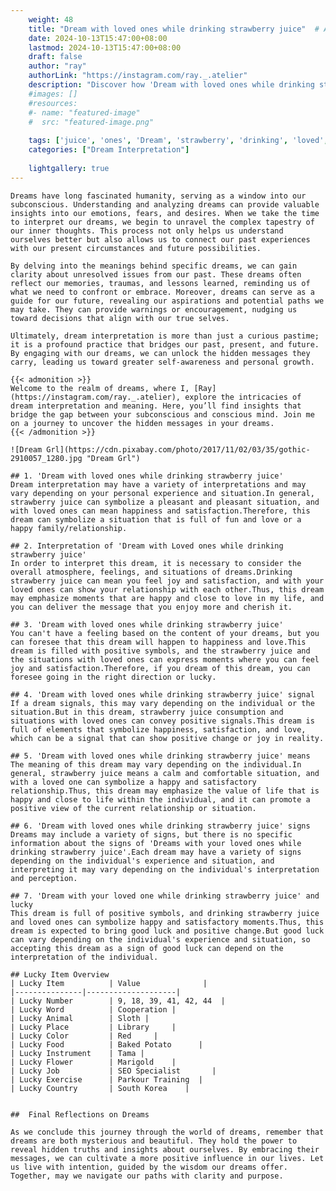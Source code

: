 ```yaml
---
    weight: 48
    title: "Dream with loved ones while drinking strawberry juice"  # Assuming 'title' column exists
    date: 2024-10-13T15:47:00+08:00
    lastmod: 2024-10-13T15:47:00+08:00
    draft: false
    author: "ray"
    authorLink: "https://instagram.com/ray._.atelier"
    description: "Discover how 'Dream with loved ones while drinking strawberry juice' can interpret your future and uncover its significant meanings in your life."
    #images: []
    #resources:
    #- name: "featured-image"
    #  src: "featured-image.png"
    
    tags: ['juice', 'ones', 'Dream', 'strawberry', 'drinking', 'loved', 'with', 'while']
    categories: ["Dream Interpretation"]
    
    lightgallery: true
---
```

    
    Dreams have long fascinated humanity, serving as a window into our subconscious. Understanding and analyzing dreams can provide valuable insights into our emotions, fears, and desires. When we take the time to interpret our dreams, we begin to unravel the complex tapestry of our inner thoughts. This process not only helps us understand ourselves better but also allows us to connect our past experiences with our present circumstances and future possibilities.
    
    By delving into the meanings behind specific dreams, we can gain clarity about unresolved issues from our past. These dreams often reflect our memories, traumas, and lessons learned, reminding us of what we need to confront or embrace. Moreover, dreams can serve as a guide for our future, revealing our aspirations and potential paths we may take. They can provide warnings or encouragement, nudging us toward decisions that align with our true selves.
    
    Ultimately, dream interpretation is more than just a curious pastime; it is a profound practice that bridges our past, present, and future. By engaging with our dreams, we can unlock the hidden messages they carry, leading us toward greater self-awareness and personal growth.
    
    {{< admonition >}}
    Welcome to the realm of dreams, where I, [Ray](https://instagram.com/ray._.atelier), explore the intricacies of dream interpretation and meaning. Here, you’ll find insights that bridge the gap between your subconscious and conscious mind. Join me on a journey to uncover the hidden messages in your dreams.
    {{< /admonition >}}
    
    ![Dream Grl](https://cdn.pixabay.com/photo/2017/11/02/03/35/gothic-2910057_1280.jpg "Dream Grl")
    
    ## 1. 'Dream with loved ones while drinking strawberry juice'
    Dream interpretation may have a variety of interpretations and may vary depending on your personal experience and situation.In general, strawberry juice can symbolize a pleasant and pleasant situation, and with loved ones can mean happiness and satisfaction.Therefore, this dream can symbolize a situation that is full of fun and love or a happy family/relationship.
    
    ## 2. Interpretation of 'Dream with Loved ones while drinking strawberry juice'
    In order to interpret this dream, it is necessary to consider the overall atmosphere, feelings, and situations of dreams.Drinking strawberry juice can mean you feel joy and satisfaction, and with your loved ones can show your relationship with each other.Thus, this dream may emphasize moments that are happy and close to love in my life, and you can deliver the message that you enjoy more and cherish it.
    
    ## 3. 'Dream with loved ones while drinking strawberry juice'
    You can't have a feeling based on the content of your dreams, but you can foresee that this dream will happen to happiness and love.This dream is filled with positive symbols, and the strawberry juice and the situations with loved ones can express moments where you can feel joy and satisfaction.Therefore, if you dream of this dream, you can foresee going in the right direction or lucky.
    
    ## 4. 'Dream with loved ones while drinking strawberry juice' signal
    If a dream signals, this may vary depending on the individual or the situation.But in this dream, strawberry juice consumption and situations with loved ones can convey positive signals.This dream is full of elements that symbolize happiness, satisfaction, and love, which can be a signal that can show positive change or joy in reality.
    
    ## 5. 'Dream with loved ones while drinking strawberry juice' means
    The meaning of this dream may vary depending on the individual.In general, strawberry juice means a calm and comfortable situation, and with a loved one can symbolize a happy and satisfactory relationship.Thus, this dream may emphasize the value of life that is happy and close to life within the individual, and it can promote a positive view of the current relationship or situation.
    
    ## 6. 'Dream with loved ones while drinking strawberry juice' signs
    Dreams may include a variety of signs, but there is no specific information about the signs of 'Dreams with your loved ones while drinking strawberry juice'.Each dream may have a variety of signs depending on the individual's experience and situation, and interpreting it may vary depending on the individual's interpretation and perception.
    
    ## 7. 'Dream with your loved one while drinking strawberry juice' and lucky
    This dream is full of positive symbols, and drinking strawberry juice and loved ones can symbolize happy and satisfactory moments.Thus, this dream is expected to bring good luck and positive change.But good luck can vary depending on the individual's experience and situation, so accepting this dream as a sign of good luck can depend on the interpretation of the individual.
    
    ## Lucky Item Overview
    | Lucky Item          | Value              |
    |---------------|--------------------|
    | Lucky Number        | 9, 18, 39, 41, 42, 44  |
    | Lucky Word          | Cooperation |
    | Lucky Animal        | Sloth |
    | Lucky Place         | Library     |
    | Lucky Color         | Red     |
    | Lucky Food          | Baked Potato      |
    | Lucky Instrument    | Tama |
    | Lucky Flower        | Marigold    |
    | Lucky Job           | SEO Specialist       |
    | Lucky Exercise      | Parkour Training  |
    | Lucky Country       | South Korea    |
    
    
    ##  Final Reflections on Dreams
    
    As we conclude this journey through the world of dreams, remember that dreams are both mysterious and beautiful. They hold the power to reveal hidden truths and insights about ourselves. By embracing their messages, we can cultivate a more positive influence in our lives. Let us live with intention, guided by the wisdom our dreams offer. Together, may we navigate our paths with clarity and purpose.
    
